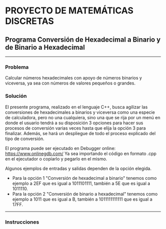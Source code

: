 # PROYECTO DE MATEMÁTICAS DISCRETAS

## Programa Conversión de Hexadecimal a Binario y de Binario a Hexadecimal
------------
### Problema

Calcular números hexadecimales con apoyo de números binarios y viceversa, ya sea con números de valores pequeños o grandes.

### Solución

El presente programa, realizado en el lenguaje C++, busca agilizar las conversiones de hexadecimales a binarios y viceversa como una especie de calculadora, pero no una cualquiera, sino una que se rija por un menú en donde el usuario tendrá a su disposición 3 opciones para hacer sus procesos de conversión varias veces hasta que elija la opción 3 para finalizar.
Además, se hará un despliegue de todo el proceso explicado del tipo de conversión.

El programa puede ser ejecutado en Debugger online: https://www.onlinegdb.com/
Ya sea importando el código en formato .cpp en el ejecutador o copiarlo y pegarlo en el mismo.

Algunos ejemplos de entradas y salidas dependen de la opción elegida.
- Para la opción 1 "Conversión de hexadecimal a binario" tenemos como ejemplo a 2EF que es igual a 1011101111, también a 5E que es igual a 1011110.
- Para la opción 2 "Conversión de binario a hexadecimal" tenemos como ejemplo a 1011 que es igual a B, también a 1011111111111 que es igual a 17FF.
------------
### Instrucciones
